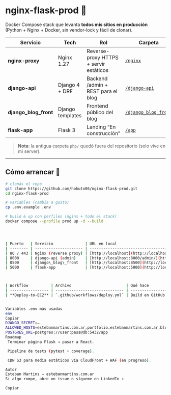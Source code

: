 # nginx-flask-prod 🚀

Docker Compose stack que levanta **todos mis sitios en producción**  
(Python + Nginx + Docker, sin vendor-lock y fácil de clonar).

| Servicio | Tech | Rol | Carpeta |
|----------|------|-----|---------|
| **nginx-proxy** | Nginx 1.27 | Reverse-proxy HTTPS + servir estáticos | [`/nginx`](nginx) |
| **django-api** | Django 4 + DRF | Backend /admin + REST para el blog | [`/django-api`](django-api) |
| **django_blog_front** | Django templates | Frontend público del blog | [`/django_blog_front`](django_blog_front) |
| **flask-app** | Flask 3 | Landing “En construcción” | [`/app`](app) |

> **Nota**: la antigua carpeta `php/` quedó fuera del repositorio (solo vive en mi server).

---

## Cómo arrancar 🍺

```bash
# clonás el repo
git clone https://github.com/hokuto06/nginx-flask-prod.git
cd nginx-flask-prod

# variables (cambia a gusto)
cp .env.example .env

# build & up con perfiles (nginx + todo el stack)
docker compose --profile prod up -d --build




| Puerto   | Servicio              | URL en local                                                 |
| -------- | --------------------- | ------------------------------------------------------------ |
| 80 / 443 | Nginx (reverse proxy) | [http://localhost](http://localhost)                         |
| 8000     | django-api (admin)    | [http://localhost:8000/admin/](http://localhost:8000/admin/) |
| 8500     | django\_blog\_front   | [http://localhost:8500](http://localhost:8500)               |
| 5000     | flask-app             | [http://localhost:5000](http://localhost:5000)               |



| Workflow          | Archivo                        | Qué hace                                                   |
| ----------------- | ------------------------------ | ---------------------------------------------------------- |
| **Deploy-to-EC2** | `.github/workflows/deploy.yml` | Build en GitHub, push a ECR y despliegue vía SSH a mi EC2. |


Variables .env más usadas
env
Copiar
DJANGO_SECRET=…
ALLOWED_HOSTS=estebanmartins.com.ar,portfolio.estebanmartins.com.ar,blog.estebanmartins.com.ar
POSTGRES_URL=postgres://user:pass@db:5432/app
Roadmap
 Terminar página Flask → pasar a React.

 Pipeline de tests (pytest + coverage).

 CDN S3 para media estáticos vía CloudFront + WAF (en progreso).

Autor
Esteban Martins – estebanmartins.com.ar
Si algo rompe, abre un issue o sígueme en LinkedIn ✌️

Copiar
